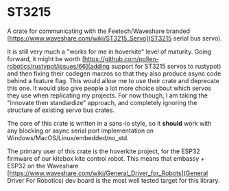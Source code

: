 # ST3215

A crate for communicating with the Feetech/Waveshare branded
[https://www.waveshare.com/wiki/ST3215_Servo](ST3215 serial bus servo).

It is still very much a "works for me in hoverkite" level of maturity.
Going forward, it might be worth [https://github.com/pollen-robotics/rustypot/issues/66](adding support for ST3215 servos to rustypot)
and then fixing their codegen macros so that they also produce async code behind a feature flag.
This would allow me to use their crate and deprecate this one. It would also give people a lot more
choice about which servos they use when replicating my projects.
For now though, I am taking the "innovate then standardize" approach, and completely ignoring the
structure of existing servo bus crates.

The core of this crate is written in a sans-io style, so it **should** work with any blocking or
async serial port implementation on Windows/MacOS/Linux/embedded/no_std.

The primary user of this crate is the hoverkite project, for the ESP32 firmware of our kitebox
kite control robot.
This means that embassy + ESP32 on the Waveshare
[https://www.waveshare.com/wiki/General_Driver_for_Robots](General Driver For Robotics) dev board is
the most well tested target for this library.

